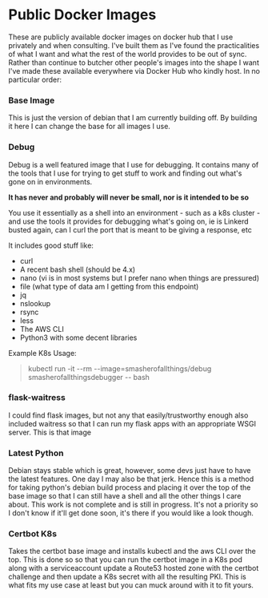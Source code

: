 # Public Docker Images

These are publicly available docker images on docker hub that I use privately and when consulting. I've built them as I've found the practicalities of what I want and what the rest of the world provides to be out of sync. Rather than continue to butcher other people's images into the shape I want I've made these available everywhere via Docker Hub who kindly host. In no particular order:

### Base Image
This is just the version of debian that I am currently building off. By building it here I can change the base for all images I use.

### Debug
Debug is a well featured image that I use for debugging. It contains many of the tools that I use for trying to get stuff to work and finding out what's gone on in environments.

**It has never and probably will never be small, nor is it intended to be so**

You use it essentially as a shell into an environment - such as a k8s cluster - and use the tools it provides for debugging what's going on, ie is Linkerd busted again, can I curl the port that is meant to be giving a response, etc

It includes good stuff like:

- curl
- A recent bash shell (should be 4.x)
- nano (vi is in most systems but I prefer nano when things are pressured)
- file (what type of data am I getting from this endpoint)
- jq
- nslookup
- rsync
- less
- The AWS CLI
- Python3 with some decent libraries

Example K8s Usage:

> kubectl run -it --rm --image=smasherofallthings/debug smasherofallthingsdebugger -- bash

### flask-waitress
I could find flask images, but not any that easily/trustworthy enough also included waitress so that I can run my flask apps with an appropriate WSGI server. This is that image


### Latest Python
Debian stays stable which is great, however, some devs just have to have the latest features. One day I may also be that jerk. Hence this is a method for taking python's debian build process and placing it over the top of the base image so that I can still have a shell and all the other things I care about. This work is not complete and is still in progress. It's not a priority so I don't know if it'll get done soon, it's there if you would like a look though.


### Certbot K8s
Takes the certbot base image and installs kubectl and the aws CLI over the top. This is done so so that you can run the certbot image in a K8s pod along with a serviceaccount update a Route53 hosted zone with the certbot challenge and then update a K8s secret with all the resulting PKI. This is what fits my use case at least but you can muck around with it to fit yours.

